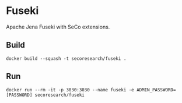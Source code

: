 # Fuseki

Apache Jena Fuseki with SeCo extensions.

## Build

`docker build --squash -t secoresearch/fuseki .`

## Run

`docker run --rm -it -p 3030:3030 --name fuseki -e ADMIN_PASSWORD=[PASSWORD] secoresearch/fuseki`